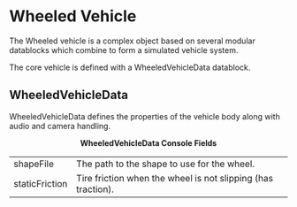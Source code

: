 <h1>Wheeled Vehicle</h1>

The Wheeled vehicle is a complex object based on several modular datablocks which combine to form a simulated vehicle system.

The core vehicle is defined with a WheeledVehicleData datablock.


<h2>WheeledVehicleData</h2>
<p>WheeledVehicleData defines the properties of the vehicle body along with audio and camera handling.</p>

<table valgin=top>
  <tr>
  <thead colspan=2 style="text-align:center;"><center><b>WheeledVehicleData Console Fields</b></center></thead>
  </tr>
  <tr>
    <td>shapeFile</td>
    <td>The path to the shape to use for the wheel.</td>
  </tr>
  <tr>
    <td>staticFriction</td>
    <td>Tire friction when the wheel is not slipping (has traction).</td>
  </tr>
</table>

